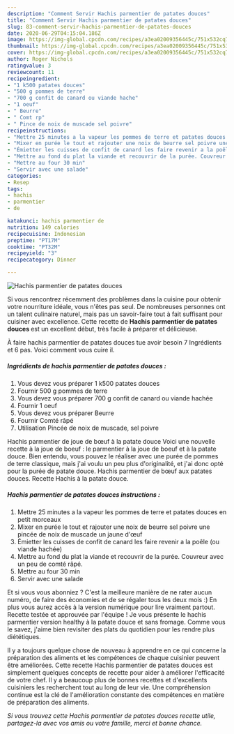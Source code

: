 ```yaml
---
description: "Comment Servir Hachis parmentier de patates douces"
title: "Comment Servir Hachis parmentier de patates douces"
slug: 83-comment-servir-hachis-parmentier-de-patates-douces
date: 2020-06-29T04:15:04.186Z
image: https://img-global.cpcdn.com/recipes/a3ea02009356445c/751x532cq70/hachis-parmentier-de-patates-douces-photo-principale-de-la-recette.jpg
thumbnail: https://img-global.cpcdn.com/recipes/a3ea02009356445c/751x532cq70/hachis-parmentier-de-patates-douces-photo-principale-de-la-recette.jpg
cover: https://img-global.cpcdn.com/recipes/a3ea02009356445c/751x532cq70/hachis-parmentier-de-patates-douces-photo-principale-de-la-recette.jpg
author: Roger Nichols
ratingvalue: 3
reviewcount: 11
recipeingredient:
- "1 k500 patates douces"
- "500 g pommes de terre"
- "700 g confit de canard ou viande hache"
- "1 oeuf"
- " Beurre"
- " Comt rp"
- " Pince de noix de muscade sel poivre"
recipeinstructions:
- "Mettre 25 minutes a la vapeur les pommes de terre et patates douces en petit morceaux"
- "Mixer en purée le tout et rajouter une noix de beurre sel poivre une pincée de noix de muscade un jaune d&#39;œuf"
- "Émietter les cuisses de confit de canard les faire revenir a la poêle (ou viande hachée)"
- "Mettre au fond du plat la viande et recouvrir de la purée. Couvreur avec un peu de comté râpé."
- "Mettre au four 30 min"
- "Servir avec une salade"
categories:
- Resep
tags:
- hachis
- parmentier
- de

katakunci: hachis parmentier de 
nutrition: 149 calories
recipecuisine: Indonesian
preptime: "PT17M"
cooktime: "PT32M"
recipeyield: "3"
recipecategory: Dinner

---
```



![Hachis parmentier de patates douces](https://img-global.cpcdn.com/recipes/a3ea02009356445c/751x532cq70/hachis-parmentier-de-patates-douces-photo-principale-de-la-recette.jpg)

Si vous rencontrez récemment des problèmes dans la cuisine pour obtenir votre nourriture idéale, vous n'êtes pas seul. De nombreuses personnes ont un talent culinaire naturel, mais pas un savoir-faire tout à fait suffisant pour cuisiner avec excellence. Cette recette de <strong> Hachis parmentier de patates douces </strong> est un excellent début, très facile à préparer et délicieuse.

<!--inarticleads1-->

À faire hachis parmentier de patates douces tue avoir besoin 7 Ingrédients et 6 pas. Voici comment vous cuire il.

##### Ingrédients de hachis parmentier de patates douces :

1. Vous devez vous préparer 1 k500 patates douces
1. Fournir 500 g pommes de terre
1. Vous devez vous préparer 700 g confit de canard ou viande hachée
1. Fournir 1 oeuf
1. Vous devez vous préparer  Beurre
1. Fournir  Comté râpé
1. Utilisation  Pincée de noix de muscade, sel poivre


Hachis parmentier de joue de bœuf à la patate douce Voici une nouvelle recette à la joue de boeuf : le parmentier à la joue de boeuf et à la patate douce. Bien entendu, vous pouvez le réaliser avec une purée de pommes de terre classique, mais j&#39;ai voulu un peu plus d&#39;originalité, et j&#39;ai donc opté pour la purée de patate douce. Hachis parmentier de bœuf aux patates douces. Recette Hachis à la patate douce. 

<!--inarticleads2-->

##### Hachis parmentier de patates douces instructions :

1. Mettre 25 minutes a la vapeur les pommes de terre et patates douces en petit morceaux
1. Mixer en purée le tout et rajouter une noix de beurre sel poivre une pincée de noix de muscade un jaune d&#39;œuf
1. Émietter les cuisses de confit de canard les faire revenir a la poêle (ou viande hachée)
1. Mettre au fond du plat la viande et recouvrir de la purée. Couvreur avec un peu de comté râpé.
1. Mettre au four 30 min
1. Servir avec une salade


Et si vous vous abonniez ? C&#39;est la meilleure manière de ne rater aucun numéro, de faire des économies et de se régaler tous les deux mois :) En plus vous aurez accès à la version numérique pour lire vraiment partout. Recette testée et approuvée par l&#39;équipe ! Je vous présente le hachis parmentier version healthy à la patate douce et sans fromage. Comme vous le savez, j&#39;aime bien revisiter des plats du quotidien pour les rendre plus diététiques. 

<!--inarticleads1-->

<p>
Il y a toujours quelque chose de nouveau à apprendre en ce qui concerne la préparation des aliments et les compétences de chaque cuisinier peuvent être améliorées. Cette recette Hachis parmentier de patates douces est simplement quelques concepts de recette pour aider à améliorer l'efficacité de votre chef. Il y a beaucoup plus de bonnes recettes et d'excellents cuisiniers les recherchent tout au long de leur vie. Une compréhension continue est la clé de l'amélioration constante des compétences en matière de préparation des aliments.
</p>

<p>
<i>Si vous trouvez cette Hachis parmentier de patates douces recette utile, partagez-la avec vos amis ou votre famille, merci et bonne chance.</i>
</p>
